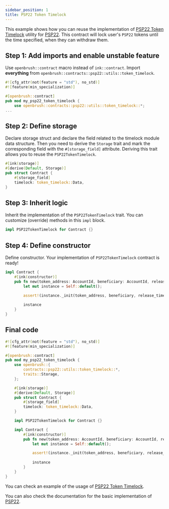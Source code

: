 ```yaml
---
sidebar_position: 1
title: PSP22 Token Timelock
---
```


This example shows how you can reuse the implementation of [PSP22 Token Timelock](https://github.com/Brushfam/openbrush-contracts/tree/main/contracts/src/token/psp22/src/utils/token_timelock.rs) utility for [PSP22](https://github.com/Brushfam/openbrush-contracts/tree/main/contracts/src/token/psp22). This contract will lock user's `PSP22` tokens until the time specified, when they can withdraw them.

## Step 1: Add imports and enable unstable feature

Use `openbrush::contract` macro instead of `ink::contract`. 
Import **everything** from `openbrush::contracts::psp22::utils::token_timelock`.

```rust
#![cfg_attr(not(feature = "std"), no_std)]
#![feature(min_specialization)]

#[openbrush::contract]
pub mod my_psp22_token_timelock {
    use openbrush::contracts::psp22::utils::token_timelock::*;
...
```

## Step 2: Define storage

Declare storage struct and declare the field related to the timelock module data structure.
Then you need to derive the `Storage` trait and mark the corresponding field with
the `#[storage_field]` attribute. Deriving this trait allows you to reuse the
`PSP22TokenTimelock`.

```rust
#[ink(storage)]
#[derive(Default, Storage)]
pub struct Contract {
    #[storage_field]
    timelock: token_timelock::Data,
}
```

## Step 3: Inherit logic

Inherit the implementation of the `PSP22TokenTimelock` trait. 
You can customize (override) methods in this `impl` block.

```rust
impl PSP22TokenTimelock for Contract {}
```

## Step 4: Define constructor

Define constructor. Your implementation of `PSP22TokenTimelock` contract is ready!

```rust
impl Contract {
    #[ink(constructor)]
    pub fn new(token_address: AccountId, beneficiary: AccountId, release_time: Timestamp) -> Self {
        let mut instance = Self::default();

        assert!(instance._init(token_address, beneficiary, release_time).is_ok());
        
        instance
    }
}
```

## Final code
```rust
#![cfg_attr(not(feature = "std"), no_std)]
#![feature(min_specialization)]

#[openbrush::contract]
pub mod my_psp22_token_timelock {
    use openbrush::{
        contracts::psp22::utils::token_timelock::*,
        traits::Storage,
    };

    #[ink(storage)]
    #[derive(Default, Storage)]
    pub struct Contract {
        #[storage_field]
        timelock: token_timelock::Data,
    }

    impl PSP22TokenTimelock for Contract {}

    impl Contract {
        #[ink(constructor)]
        pub fn new(token_address: AccountId, beneficiary: AccountId, release_time: Timestamp) -> Self {
            let mut instance = Self::default();

            assert!(instance._init(token_address, beneficiary, release_time).is_ok());
            
            instance
        }
    }
}
```

You can check an example of the usage of [PSP22 Token Timelock](https://github.com/Brushfam/openbrush-contracts/tree/main/examples/psp22_utils/token_timelock).

You can also check the documentation for the basic implementation of [PSP22](/smart-contracts/PSP22).
